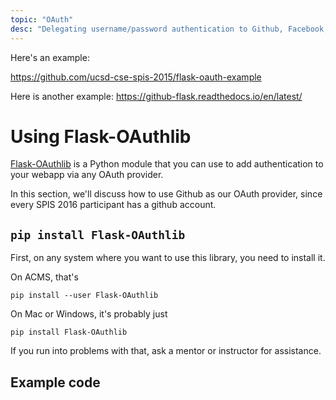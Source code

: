```yaml
---
topic: "OAuth"
desc: "Delegating username/password authentication to Github, Facebook, Google, etc."
---
```


Here's an example: 

<https://github.com/ucsd-cse-spis-2015/flask-oauth-example>

Here is another example:
<https://github-flask.readthedocs.io/en/latest/>


# Using Flask-OAuthlib

[Flask-OAuthlib](https://flask-oauthlib.readthedocs.io/en/latest/index.html) is a Python module that you can use to add 
authentication to your webapp via any OAuth provider.  

In this section, we'll discuss how to use Github as our OAuth provider, since every SPIS 2016 participant has a github account.

## `pip install Flask-OAuthlib`

First, on any system where you want to use this library, you need to install it.

On ACMS, that's 

```
pip install --user Flask-OAuthlib
```

On Mac or Windows, it's probably just

```
pip install Flask-OAuthlib
```

If you run into problems with that, ask a mentor or instructor for assistance.

## Example code


